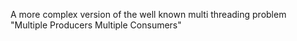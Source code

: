 A more complex version of the well known multi threading problem "Multiple Producers Multiple Consumers"
